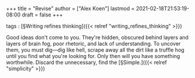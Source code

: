 +++
title = "Revise"
author = ["Alex Koen"]
lastmod = 2021-02-18T21:53:19-08:00
draft = false
+++

tags
: [§Writing refines thinking]({{< relref "writing_refines_thinking" >}})

Good ideas don't come to you. They're hidden, obscured behind layers and layers of brain fog, poor rhetoric, and lack of understanding. To uncover them, you must dig—dig like hell, scrape away all the dirt like a truffle hog until you find what you're looking for. Only then will you have something worthwhile. Discard the unnecessary, find the [§Simple.]({{< relref "simplicity" >}})
